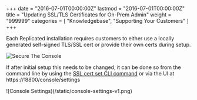 +++
date = "2016-07-01T00:00:00Z"
lastmod = "2016-07-01T00:00:00Z"
title = "Updating SSL/TLS Certificates for On-Prem Admin"
weight = "999999"
categories = [ "Knowledgebase", "Supporting Your Customers" ]
+++

Each Replicated installation requires customers to either use a locally generated 
self-signed TLS/SSL cert or provide their own certs during setup.

![Secure The Console](/static/secure-the-console.png)

If after initial setup this needs to be changed, it can be done so from the command 
line by using the 
[SSL cert set CLI command](/reference/replicated-cli/#certificate-configuration-via-cli) 
or via the UI at https://:8800/console/settings

![Console Settings)(/static/console-settings-v1.png)

